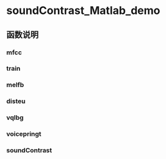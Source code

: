 # soundContrast_Matlab_demo

## 函数说明

### mfcc

### train

### melfb

### disteu

### vqlbg

### voicepringt

### soundContrast

